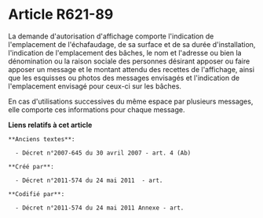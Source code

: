 # Article R621-89

La demande d'autorisation d'affichage comporte l'indication de l'emplacement de l'échafaudage, de sa surface et de sa durée
d'installation, l'indication de l'emplacement des bâches, le nom et l'adresse ou bien la dénomination ou la raison sociale
des personnes désirant apposer ou faire apposer un message et le montant attendu des recettes de l'affichage, ainsi que les
esquisses ou photos des messages envisagés et l'indication de l'emplacement envisagé pour ceux-ci sur les bâches.

En cas d'utilisations successives du même espace par plusieurs messages, elle comporte ces informations pour chaque message.

**Liens relatifs à cet article**

	**Anciens textes**:

	  - Décret n°2007-645 du 30 avril 2007 - art. 4 (Ab)

	**Créé par**:

	  - Décret n°2011-574 du 24 mai 2011  - art.

	**Codifié par**:

	  - Décret n°2011-574 du 24 mai 2011 Annexe - art.

